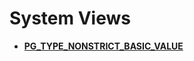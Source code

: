 # System Views<a name="EN-US_TOPIC_0289901002"></a>

-   **[PG\_TYPE\_NONSTRICT\_BASIC\_VALUE](dolphin-PG_TYPE_NONSTRICT_BASIC_VALUE.md)**
